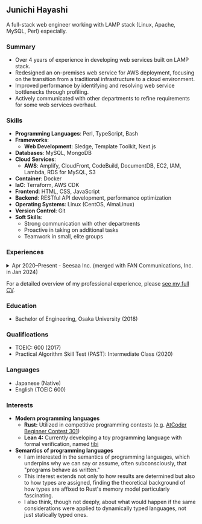 ## Junichi Hayashi

A full-stack web engineer working with LAMP stack (Linux, Apache, MySQL, Perl) especially.

### Summary

- Over 4 years of experience in developing web services built on LAMP stack.
- Redesigned an on-premises web service for AWS deployment, focusing on the transition from a traditional infrastructure to a cloud environment.
- Improved performance by identifying and resolving web service bottlenecks through profiling.
- Actively communicated with other departments to refine requirements for some web services overhaul.

### Skills

- **Programming Languages**: Perl, TypeScript, Bash
- **Frameworks**: 
  - **Web Development**: Sledge, Template Toolkit, Next.js
- **Databases**: MySQL, MongoDB
- **Cloud Services**: 
  - **AWS**: Amplify, CloudFront, CodeBuild, DocumentDB, EC2, IAM, Lambda, RDS for MySQL, S3
- **Container**: Docker
- **IaC**: Terraform, AWS CDK
- **Frontend**: HTML, CSS, JavaScript
- **Backend**: RESTful API development, performance optimization
- **Operating Systems**: Linux (CentOS, AlmaLinux)
- **Version Control**: Git
- **Soft Skills**: 
  - Strong communication with other departments
  - Proactive in taking on additional tasks
  - Teamwork in small, elite groups

### Experiences

<details>
<summary>
Apr 2020&ndash;Present -
Seesaa Inc. (merged with FAN Communications, Inc. in Jan 2024)
</summary>

- **Engineer**, transitioned from Blog Media Division (Apr 2020–Dec 2023) to A8.net Division (Jan 2024–Present)

Comprehensively involved in the development, operation, and maintenance of multiple web services, including Seesaa Blog and Boom App Games.
Successfully transitioned an on-premises web service to AWS under the principle of lift and shift, focusing on the transition from traditional infrastructure to a cloud environment.
Involved in physical infrastructure management in data centers for on-premises web services.
Proactively took on additional tasks in a small but elite team, ensuring all aspects of service delivery were covered.

- **Team size:** 3&ndash;5 people
- **Technologies:**
  - Languages: Perl, TypeScript, Bash
  - Frameworks: Sledge (a web framework in Perl), Template Toolkit, Next.js, jQuery
  - Databases: MySQL, MongoDB (DocumentDB)
  - Container: Docker
  - IaC: Terraform, AWS CDK
  - Infrastractures: AWS, on-premises
- **Projects:**
  - Developed backend on LAMP stack to add new features
  - Migrated on-premises MongoDB to AWS DocumentDB
  - Improved response time by resolving bottlenecks based on performance profiling
  - Developed frontend of SSG site using Next.js with the in-house headless CMS
  - Managed wiring changes due to data center network changes
</details>

For a detailed overview of my professional experience, please [see my full CV](./CV.md).

### Education

- Bachelor of Engineering, Osaka University (2018)

### Qualifications

- TOEIC: 600 (2017)
- Practical Algorithm Skill Test (PAST): Intermediate Class (2020)

### Languages
- Japanese (Native)
- English (TOEIC 600)

### Interests

- **Modern programming languages**
  - **Rust:** Utilized in competitive programming contests (e.g. [AtCoder Beginner Contest 301](https://github.com/nahcnuj/CompetitiveProgramming/tree/master/ABC/301/src/bin))
  - **Lean 4:** Currently developing a toy programming language with formal verification, named [tibi](https://github.com/nahcnuj/tibi)
- **Semantics of programming languages**
  - I am interested in the semantics of programming languages, which underpins why we can say or assume, often subconsciously, that "programs behave as written."
  - This interest extends not only to how results are determined but also to how types are assigned, finding the theoretical background of how types are affixed to Rust's memory model particularly fascinating.
  - I also think, though not deeply, about what would happen if the same considerations were applied to dynamically typed languages, not just statically typed ones.
